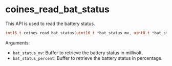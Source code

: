 # coines_read_bat_status
This API is used to read the battery status.

```C
int16_t coines_read_bat_status(uint16_t *bat_status_mv, uint8_t *bat_status_percent);
```

Arguments:

- `bat_status_mv`: Buffer to retrieve the battery status in millivolt.
- `bat_status_percent`: Buffer to retrieve the battery status in percentage.